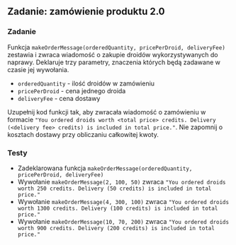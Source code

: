 ## Zadanie: zamówienie produktu 2.0 

<h3 class="task">Zadanie</h3> 

Funkcja `makeOrderMessage(orderedQuantity, pricePerDroid, deliveryFee)` zestawia i zwraca wiadomość o zakupie droidów wykorzystywanych do naprawy. Deklaruje trzy parametry, znaczenia których będą zadawane w czasie jej wywołania.

- `orderedQuantity` - ilość droidów w zamówieniu
- `pricePerDroid` - cena jednego droida
- `deliveryFee` - cena dostawy

Uzupełnij kod funkcji tak, aby zwracała wiadomość o zamówieniu w formacie `"You ordered droids worth <total price> credits. Delivery (<delivery fee> credits) is included in total price."`. Nie zapomnij o kosztach dostawy przy obliczaniu całkowitej kwoty.

<h3 class="test">Testy</h3> 

- Zadeklarowana funkcja `makeOrderMessage(orderedQuantity, pricePerDroid, deliveryFee)` 
- Wywołanie `makeOrderMessage(2, 100, 50)` zwraca `"You ordered droids worth 250 credits. Delivery (50 credits) is included in total price."`
- Wywołanie `makeOrderMessage(4, 300, 100)` zwraca `"You ordered droids worth 1300 credits. Delivery (100 credits) is included in total price."`
- Wywołanie `makeOrderMessage(10, 70, 200)` zwraca `"You ordered droids worth 900 credits. Delivery (200 credits) is included in total price."`